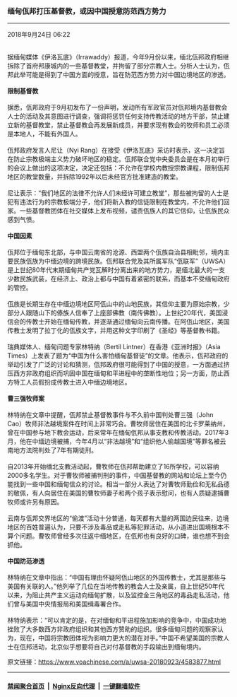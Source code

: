 ### 缅甸佤邦打压基督教，或因中国授意防范西方势力
------------------------

<div class="published">
 <span class="date" title="中国时间">
  <time datetime="2018-09-24T06:22:44+08:00">
   2018年9月24日 06:22
  </time>
 </span>
</div>
<br/>
<div class="wsw">
 <p>
  据缅甸媒体《伊洛瓦底》（Irrawaddy）报道，今年9月份以来，缅北佤邦政府相继拆除了首府邦康城内的一些基督教堂，并拘留了部分宗教人士。分析人士认为，佤邦此举可能是得到了中国方面的授意，旨在防范西方势力对中国边境地区的渗透。
  <br/>
  <br/>
  <strong>
   限制基督教
  </strong>
  <br/>
  <br/>
  据悉，佤邦政府于9月初发布了一份声明，发动所有军政官员对佤邦境内基督教会人士的活动及其意图进行调查，强调将惩罚任何支持传教活动的地方干部，禁止建立新的基督教堂，禁止基督教会再发展新成员，并要求现有教会的牧师和员工必须是本地人，不能有外国人。
  <br/>
  <br/>
  佤邦政府发言人尼让（Nyi Rang）在接受《伊洛瓦底》采访时表示，这一决定旨在防止宗教极端主义势力破坏地区的稳定。佤邦联合党中央委员会是在本月初举行的会议上做出的这项决定，决定还包括：不允许在学校内教授宗教课程，限制佤邦地区的教堂数量，并拆除1992年以后未经官方批准建造的教堂。
  <br/>
  <br/>
  尼让表示：“我们地区的法律不允许人们未经许可建立教堂”，那些被拘留的人士是犯有违法行为的宗教极端分子，他们将新入教的信徒限制在教堂内，不允许他们回家。一些基督教团体在社交媒体上发布视频，谴责佤族人的其它信仰，让佤族民众感到气愤。
  <br/>
  <br/>
  <strong>
   中国因素
  </strong>
  <br/>
  <br/>
  佤邦位于缅甸东北部，与中国云南省的沧源、西盟两个佤族自治县相毗邻，境内主要民族佤族为中缅边境的跨境民族。佤邦联合党及其所属军队“佤联军”（UWSA）是上世纪80年代末期缅甸共产党瓦解时分离出来的地方势力，是缅北最大的一支少数民族武装，在经济上、政治上都与中国有着紧密的联系，而基本不受缅甸政府的管控。
  <br/>
  <br/>
  佤族是长期生存在中缅边境地区阿佤山中的山地民族，其信仰主要为原始宗教，少部分人跟随山下的傣族人信奉了上座部佛教（南传佛教）。上世纪20年代，美国浸信会的传教士开始在缅甸传教，并逐渐通过缅甸向云南传播。在阿佤山地区，美国传教士发明了拉丁化的佤族文字，并用这种文字印刷了《圣经》等基督教书籍。
  <br/>
  <br/>
  瑞典媒体人、缅甸问题专家林特纳（Bertil Lintner）在香港《亚洲时报》（Asia Times）上发表了题为“中国为什么害怕缅甸基督徒”的文章。他表示，佤邦政府的举动引发了广泛的讨论和猜测，佤邦政府很可能得到了中国的授意，一方面通过挤压西方非政府组织而巩固中国在缅甸和平进程中的垄断性地位；另一方面，防止西方特工人员假扮成传教士进入中缅边境地区。
  <br/>
  <br/>
  <strong>
   曹三强牧师案
  </strong>
  <br/>
  <br/>
  林特纳在文章中提醒，佤邦禁止基督教事件与不久前中国判处曹三强（John Cao）牧师非法越境案件在时间上非常巧合。曹牧师居住在美国的北卡罗莱纳州，曾在中国参与地下教会运动，后来常年在缅甸佤邦从事支教和传教活动。2017年3月，他在中缅边境被捕，今年4月以“非法越境”和“组织他人偷越国境”等罪名被云南地方法院判处了7年有期徒刑。
  <br/>
  <br/>
  自2013年开始缅北支教活动起，曹牧师在佤邦帮助建立了16所学校，可以容纳2000多名学生。对于曹牧师被捕判刑的事件，中国基督教的网站和论坛上至今仍能找到一些中国和缅甸信众的讨论。相当一部分人表达了对曹牧师勤俭和无私品德的敬佩，有人向居住在美国的曹牧师妻子和两个孩子表示慰问，也有人质疑逮捕曹牧师或许另有原因。
  <br/>
  <br/>
  云南与佤邦交界地区的“偷渡”活动十分普通，每天都有大量的两国边民往来，边境地区的百姓普遍认为，只要不涉及毒品或走私等犯罪活动，从小道进出国境根本不算个问题。曹牧师曾经多次往返中缅地区，在佤邦也有良好的口碑，谁也想不到会抓他。
  <br/>
  <br/>
  <strong>
   中国防范渗透
  </strong>
  <br/>
  <br/>
  林特纳在文章中指出：“中国有理由怀疑阿佤山地区的外国传教士，尤其是那些与美国有关联的人。”他列举了几位在当地传教的教会人士及亲属，自上世纪50年代以来，为阻止共产主义运动向缅甸扩散，以及监控金三角地区的毒品走私活动，他们曾与美国中央情报局和美国缉毒署合作。
  <br/>
  <br/>
  林特纳表示：“可以肯定的是，在对缅甸和平进程施加影响的竞争中，中国成功地挫败了大多数西方非政府组织和其他西方赞助的组织。很多缅甸问题的观察家认为，现在，中国将宗教团体视为影响力更大的潜在对手。”中国不希望美国的宗教人士在佤邦活动，北京似乎想要将自己对付基督教的手段输出到缅甸境内。
 </p>
 <p>
 </p>
</div>

原文链接：https://www.voachinese.com/a/uwsa-20180923/4583877.html


------------------------
#### [禁闻聚合首页](https://github.com/gfw-breaker/banned-news/blob/master/README.md) &nbsp;|&nbsp; [Nginx反向代理](https://github.com/gfw-breaker/open-proxy/blob/master/README.md) &nbsp;|&nbsp;  [一键翻墙软件](https://github.com/gfw-breaker/nogfw/blob/master/README.md)